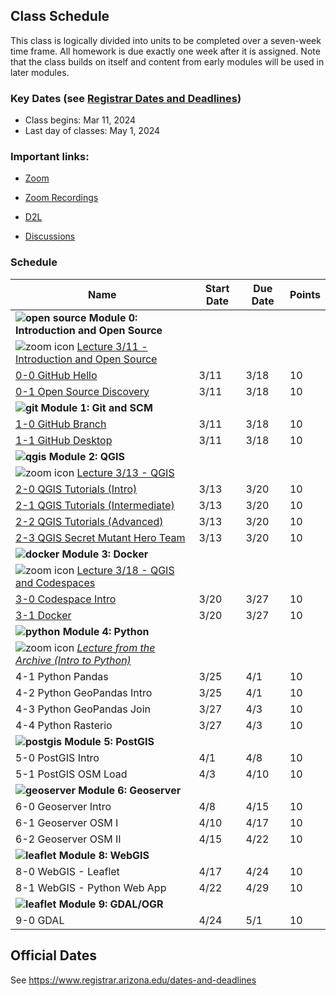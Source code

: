 
## Class Schedule

This class is logically divided into units to be completed over a seven-week time frame. All homework is due exactly one week after it is assigned. Note that the class builds on itself and content from early modules will be used in later modules.

### Key Dates (see [Registrar Dates and Deadlines](https://registrar.arizona.edu/dates-and-deadlines))
- Class begins: Mar 11, 2024
- Last day of classes:  May 1, 2024

### Important links:

- [Zoom](https://arizona.zoom.us/j/83740442775)
- [Zoom Recordings](https://arizona.hosted.panopto.com/Panopto/Pages/Sessions/List.aspx?folderID=97ef9efa-336a-4834-9815-b129011280c2)

- [D2L](https://d2l.arizona.edu/d2l/home/1435548)
- [Discussions](https://github.com/ua-gist604b-s24/syllabus/discussions)

### Schedule

|  **Name** | **Start Date** | **Due Date** | **Points** |
| --- | --- | --- | ---  |
|  **![open source](./media/open-source-32.png) Module 0: Introduction and Open Source** |  |  |  |
| ![zoom icon](media/play-icon.png) [Lecture 3/11 - Introduction and Open Source](https://arizona.hosted.panopto.com/Panopto/Pages/Viewer.aspx?id=48b2dba2-78d2-4d58-83af-b131004c4ed2) | | | |
|  [0-0 GitHub Hello](https://classroom.github.com/a/8FVZrdks) | 3/11 | 3/18 | 10 |
|  [0-1 Open Source Discovery](https://classroom.github.com/a/LuNel1UU) | 3/11 | 3/18 | 10 |
|  **![git](./media/git-32.png) Module 1: Git and SCM** |  |  |  |
|  [1-0 GitHub Branch](https://classroom.github.com/a/J2H9HitQ) | 3/11 | 3/18 | 10 |
|  [1-1 GitHub Desktop](https://classroom.github.com/a/Q-dRA1rw) | 3/11 | 3/18 | 10 |
|  **![qgis](./media/qgis-32.png) Module 2: QGIS** |  |  |  | 
| ![zoom icon](media/play-icon.png) [Lecture 3/13 - QGIS](https://arizona.hosted.panopto.com/Panopto/Pages/Viewer.aspx?id=323bb383-f382-49be-86e8-b133004aac39) | | | |
|  [2-0 QGIS Tutorials (Intro)](https://classroom.github.com/a/wnoHjLNU) | 3/13 | 3/20 | 10 |
|  [2-1 QGIS Tutorials (Intermediate)](https://classroom.github.com/a/Ea3_aeAA) | 3/13 | 3/20 | 10 |
|  [2-2 QGIS Tutorials (Advanced)](https://classroom.github.com/a/_7rhW51U) | 3/13 | 3/20 | 10 |
|  [2-3 QGIS Secret Mutant Hero Team](https://classroom.github.com/a/-FWbMNKS) | 3/13 | 3/20 | 10 |
|  **![docker](./media/docker-32.png) Module 3: Docker** |  |  |  |
| ![zoom icon](media/play-icon.png) [Lecture 3/18 - QGIS and Codespaces](https://arizona.hosted.panopto.com/Panopto/Pages/Viewer.aspx?id=8466eb30-d81c-4606-9cbc-b138003b0d43) | | | |
|  [3-0 Codespace Intro](https://classroom.github.com/a/OOdam6WB) | 3/20 | 3/27 | 10 |
|  [3-1 Docker](https://classroom.github.com/a/xt-dtgnf) | 3/20 | 3/27 | 10 |
|  **![python](./media/python-32.png) Module 4: Python** |  |  |  |
|  ![zoom icon](media/play-icon.png) _[Lecture from the Archive (Intro to Python)](https://arizona.hosted.panopto.com/Panopto/Pages/Viewer.aspx?id=83304fba-424f-430f-87e1-adcc00448e6e)_ |  |  |  |
|  4-1 Python Pandas | 3/25 | 4/1 | 10 |
|  4-2 Python GeoPandas Intro | 3/25 | 4/1 | 10 |
|  4-3 Python GeoPandas Join | 3/27 | 4/3 | 10 |
|  4-4 Python Rasterio | 3/27 | 4/3 | 10 |
|  **![postgis](./media/postgis-32.png) Module 5: PostGIS** |  |  |  |
|  5-0 PostGIS Intro | 4/1 | 4/8 | 10 |
|  5-1 PostGIS OSM Load | 4/3 | 4/10 | 10 |
|  **![geoserver](./media/geoserver-32.png) Module 6: Geoserver** |  |  |  |
|  6-0 Geoserver Intro | 4/8 | 4/15 | 10 |
|  6-1 Geoserver OSM I | 4/10 | 4/17 | 10 |
|  6-2 Geoserver OSM II | 4/15 | 4/22 | 10 |
|  **![leaflet](./media/leaflet-32.png) Module 8: WebGIS** |  |  |  |
|  8-0 WebGIS - Leaflet | 4/17 | 4/24 | 10 |
|  8-1 WebGIS - Python Web App | 4/22| 4/29 | 10 |
|  **![leaflet](./media/gdal-32.png) Module 9: GDAL/OGR** |  |  |  |
|  9-0 GDAL | 4/24 | 5/1 | 10 |

## Official Dates
See https://www.registrar.arizona.edu/dates-and-deadlines

